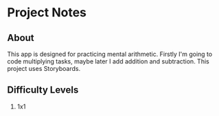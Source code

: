 # Project Notes

## About

This app is designed for practicing mental arithmetic. Firstly I'm going to code multiplying tasks, maybe later I add addition and subtraction. This project uses Storyboards.

## Difficulty Levels

1. 1x1
